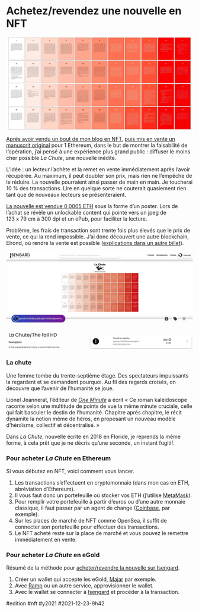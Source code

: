 # Achetez/revendez une nouvelle en NFT

![La Chute](_i/lachute1600s.webp)

[Après avoir vendu un bout de mon blog en NFT](../8/je-vends-mon-blog-aux-encheres-en-nft.md), [puis mis en vente un manuscrit original](je-vends-un-roman-inedit-en-nft.md) pour 1 Ethereum, dans le but de montrer la faisabilité de l’opération, j’ai pensé à une expérience plus grand public : diffuser le moins cher possible *La Chute*, une nouvelle inédite.

L’idée : un lecteur l’achète et la remet en vente immédiatement après l’avoir récupérée. Au maximum, il peut doubler son prix, mais rien ne l’empêche de le réduire. La nouvelle pourraient ainsi passer de main en main. Je toucherai 10 % des transactions. Lire en quelque sorte ne couterait quasiement rien tant que de nouveaux lecteurs se présenteraient.

[La nouvelle est vendue 0,0005 ETH](https://opensea.io/assets/0x495f947276749ce646f68ac8c248420045cb7b5e/51916585730158572235051487169527023365538550989906184714965107613588470628353/) sous la forme d’un poster. Lors de l’achat se révèle un unlockable content qui pointe vers un jpeg de 123 x 79 cm à 300 dpi et un ePub, pour faciliter la lecture.

Problème, les frais de transaction sont trente fois plus élevés que le prix de vente, ce qui la rend impossible. J’ai donc découvert une autre blockchain, Elrond, où rendre la vente est possible ([explications dans un autre billet](../../2022/1/la-croix-et-la-galere-pour-vendre-un-texte-en-nft.md)).

[![La Chute version HD](_i/isangard2.webp)](https://isengard.market/nft/TCC-5cf6ff-02)

### La chute

Une femme tombe du trente-septième étage. Des spectateurs impuissants la regardent et se demandent pourquoi. Au fil des regards croisés, on découvre que l’avenir de l’humanité se joue.

Lionel Jeannerat, l’éditeur de [*One Minute*](https://tcrouzet.com/une-minute/?swcfpc=1) a écrit « Ce roman kaléidoscope raconte selon une multitude de points de vue la même minute cruciale, celle qui fait basculer le destin de l’humanité. Chapitre après chapitre, le récit dynamite la notion même de héros, en proposant un nouveau modèle d’héroïsme, collectif et décentralisé. »

Dans *La Chute*, nouvelle écrite en 2018 en Floride, je reprends la même forme, à cela prêt que je ne décris qu’une seconde, un instant fugitif.

### Pour acheter *La Chute* en Ethereum

Si vous débutez en NFT, voici comment vous lancer.

1. Les transactions s’effectuent en cryptomonnaie (dans mon cas en ETH, abréviation d’Ethereum).
2. Il vous faut donc un portefeuille où stocker vos ETH (j’utilise [MetaMask](https://metamask.io/)).
3. Pour remplir votre portefeuille à partir d’euros ou d’une autre monnaie classique, il faut passer par un agent de change ([Coinbase](https://www.coinbase.com/), par exemple).
4. Sur les places de marché de NFT comme OpenSea, il suffit de connecter son portefeuille pour effectuer des transactions.
5. Le NFT acheté reste sur la place de marché et vous pouvez le remettre immédiatement en vente.

### Pour acheter *La Chute* en eGold

Résumé de la méthode pour [acheter/revendre la nouvelle sur Isengard](https://isengard.market/nft/TCC-5cf6ff-02).

1. Créer un wallet qui accepte les eGold, [Majar](https://maiar.com/) par exemple.
2. Avec [Ramp](https://buy.ramp.network/) ou un autre service, approvisionner le wallet.
3. Avec le wallet se connecter à [Isengard](https://isengard.market) et procéder à la transaction.


#edition #nft #y2021 #2021-12-23-9h42
